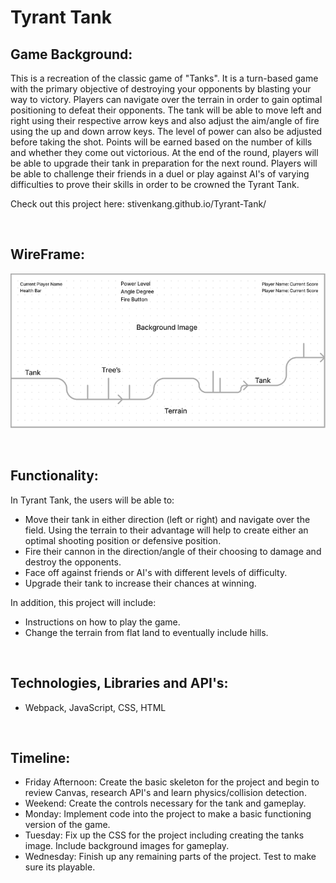 # Tyrant Tank
<!--- (Teeny Tiny Tank) --->

## Game Background:

This is a recreation of the classic game of "Tanks". It is a turn-based game with the primary objective of destroying your opponents by blasting your way to victory. Players can navigate over the terrain in order to gain optimal positioning to defeat their opponents. The tank will be able to move left and right using their respective arrow keys and also adjust the aim/angle of fire using the up and down arrow keys. The level of power can also be adjusted before taking the shot. Points will be earned based on the number of kills and whether they come out victorious. At the end of the round, players will be able to upgrade their tank in preparation for the next round. Players will be able to challenge their friends in a duel or play against AI's of varying difficulties to prove their skills in order to be crowned the Tyrant Tank.

Check out this project here: stivenkang.github.io/Tyrant-Tank/

&emsp;


## WireFrame:

![Alt text](game_overview.png)
<!--- ![alt text]("./game_overview.png") --->

&emsp;


## Functionality:

In Tyrant Tank, the users will be able to:
* Move their tank in either direction (left or right) and navigate over the field. Using the terrain to their advantage will help to create either an optimal shooting position or defensive position.
* Fire their cannon in the direction/angle of their choosing to damage and destroy the opponents.
* Face off against friends or AI's with different levels of difficulty.
* Upgrade their tank to increase their chances at winning.
    

In addition, this project will include:
* Instructions on how to play the game.
* Change the terrain from flat land to eventually include hills.

&emsp;

## Technologies, Libraries and API's:

* Webpack, JavaScript, CSS, HTML

&emsp;

## Timeline:

* Friday Afternoon: Create the basic skeleton for the project and begin to review Canvas, research API's and learn physics/collision detection.
* Weekend: Create the controls necessary for the tank and gameplay.
* Monday: Implement code into the project to make a basic functioning version of the game.
* Tuesday: Fix up the CSS for the project including creating the tanks image. Include background images for gameplay.
* Wednesday: Finish up any remaining parts of the project. Test to make sure its playable.
